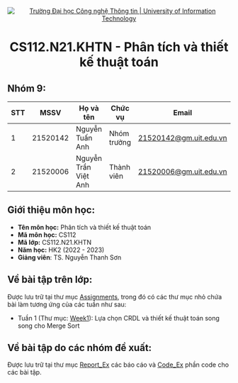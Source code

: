 <p align="center">
  <a href="https://www.uit.edu.vn/" title="Trường Đại học Công nghệ Thông tin" style="border: none;">
    <img src="https://i.imgur.com/WmMnSRt.png" alt="Trường Đại học Công nghệ Thông tin | University of Information Technology">
  </a>
</p>

<h1 align="center"><b>CS112.N21.KHTN - Phân tích và thiết kế thuật toán</b></h>

## Nhóm 9:
|**STT**|**MSSV**|  **Họ và tên**  |**Chức vụ**|       **Email**      |
|-------|--------|-----------------|-----------|----------------------|
|   1   |21520142|   Nguyễn Tuấn Anh  |Nhóm trưởng|21520142@gm.uit.edu.vn|
|   2   |21520006|Nguyễn Trần Việt Anh|Thành viên |21520006@gm.uit.edu.vn|

## Giới thiệu môn học:
* **Tên môn học:** Phân tích và thiết kế thuật toán
* **Mã môn học:** CS112
* **Mã lớp:** CS112.N21.KHTN
* **Năm học:** HK2 (2022 - 2023)
* **Giảng viên**: TS. Nguyễn Thanh Sơn

## Về bài tập trên lớp:
Được lưu trữ tại thư mục [Assignments](https://github.com/nAuTahn/CS112.N21.KHTN-Group-9/tree/main/Assignments), trong đó có các thư mục nhỏ chứa bài làm tương ứng của các tuần như sau:
- Tuần 1 (Thư mục: [Week1](https://github.com/nAuTahn/CS112.N21.KHTN-Group-9/tree/main/Assignments/Week%201)): Lựa chọn CRDL và thiết kế thuật toán song song cho Merge Sort

## Về bài tập do các nhóm đề xuất:
Được lưu trữ tại thư mục [Report_Ex](https://github.com/nAuTahn/CS112.N21.KHTN-Group-9/tree/main/Exercises](https://github.com/nAuTahn/CS112.N21.KHTN-Group-9/tree/main/Report_Ex)) các báo cáo và [Code_Ex](https://github.com/nAuTahn/CS112.N21.KHTN-Group-9/tree/main/Code_Ex) phần code cho các bài tập.
